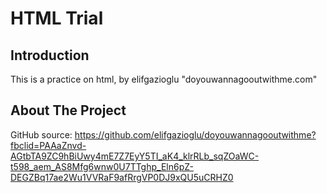 # HTML Trial
## Introduction
This is a practice on html, by elifgazioglu "doyouwannagooutwithme.com"

## About The Project
GitHub source: https://github.com/elifgazioglu/doyouwannagooutwithme?fbclid=PAAaZnvd-AGtbTA9ZC9hBiUwy4mE7Z7EyY5TI_aK4_klrRLb_sqZOaWC-t598_aem_AS8Mfg6wnw0U7TTghp_Eln6pZ-DEGZBq17ae2Wu1VVRaF9afRrgVP0DJ9xQU5uCRHZ0
